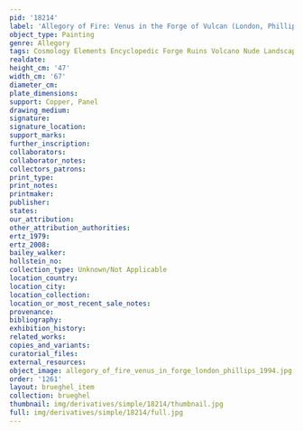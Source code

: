 ```yaml
---
pid: '18214'
label: 'Allegory of Fire: Venus in the Forge of Vulcan (London, Phillips, 1994)'
object_type: Painting
genre: Allegory
tags: Cosmology Elements Encyclopedic Forge Ruins Volcano Nude Landscape Armor
realdate: 
height_cm: '47'
width_cm: '67'
diameter_cm: 
plate_dimensions: 
support: Copper, Panel
drawing_medium: 
signature: 
signature_location: 
support_marks: 
further_inscription: 
collaborators: 
collaborator_notes: 
collectors_patrons: 
print_type: 
print_notes: 
printmaker: 
publisher: 
states: 
our_attribution: 
other_attribution_authorities: 
ertz_1979: 
ertz_2008: 
bailey_walker: 
hollstein_no: 
collection_type: Unknown/Not Applicable
location_country: 
location_city: 
location_collection: 
location_or_most_recent_sale_notes: 
provenance: 
bibliography: 
exhibition_history: 
related_works: 
copies_and_variants: 
curatorial_files: 
external_resources: 
object_image: allegory_of_fire_venus_in_forge_london_phillips_1994.jpg
order: '1261'
layout: brueghel_item
collection: brueghel
thumbnail: img/derivatives/simple/18214/thumbnail.jpg
full: img/derivatives/simple/18214/full.jpg
---
```

